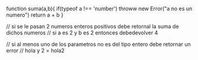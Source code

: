 function suma(a,b){
    if(typeof a !== 'number') throww new Error("a no es un numero")
    return a + b
}

// si se le pasan 2 numeros enteros positivos  debe retornal la suma de dichos numeros
// si a es 2  y b es 2 entonces  debedevolver 4 


//  si al menos uno de los parametros no es del tipo entero debe retornar un error 
//  hola  y 2  = hola2